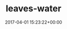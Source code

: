 ---
title:		"leaves-water"
type:		"photos"
mediatype:		"upload"
location:		"TBC"
date:		"2017-04-01 15:23:22+00:00"
album:		"nature"
filename:		"leaves-water.md"
series:		""
cl_public_id:		"nature/leaves-water"
cl_version:		1497005082
format:		"tiff"
bytes:		4251628
width:		2560
height:		1440
colours:
- "#010101"
- "#6B8934"
- "#0A1E01"
- "#273506"
- "#A1BE54"
- "#52740E"
- "#343F16"
- "#332D15"
- "#747D34"
- "#E1D9D0"
- "#BECB5D"
- "#0A0301"
- "#1D1904"
- "#2A1D13"
exposure_mode:		"Auto"
program:		"Aperture-priority AE"
aperture:		"2.8"
focal_length:		"70.0 mm"
iso:		"100"
shutter_speed:		"1/1000"
metering:		"Multi-segment"
flash:		"Off, Did not fire"
white_balance:		"Custom"
colour_temp:		"5300"
has_crop:		"false"
orientation:		"Horizontal (normal)"
camera_model:		"NIKON D800"
lens_info:		"24-70mm f/2.8"
artist:		"No artist info"
x_resolution:		"300"
y_resolution:		"300"
---